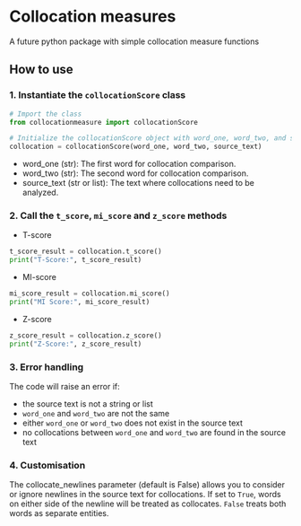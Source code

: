 # Collocation measures
A future python package with simple collocation measure functions

## How to use

### 1. Instantiate the `collocationScore` class

```python
# Import the class
from collocationmeasure import collocationScore

# Initialize the collocationScore object with word_one, word_two, and source text
collocation = collocationScore(word_one, word_two, source_text)
```

- word_one (str): The first word for collocation comparison.
- word_two (str): The second word for collocation comparison.
- source_text (str or list): The text where collocations need to be analyzed.


### 2. Call the `t_score`, `mi_score` and `z_score` methods

- T-score

```python
t_score_result = collocation.t_score()
print("T-Score:", t_score_result)
```

- MI-score

```python
mi_score_result = collocation.mi_score()
print("MI Score:", mi_score_result)
```

- Z-score 

```python
z_score_result = collocation.z_score()
print("Z-Score:", z_score_result)
```


### 3. Error handling

The code will raise an error if:
- the source text is not a string or list
- `word_one` and `word_two` are not the same
- either `word_one` or `word_two` does not exist in the source text
- no collocations between `word_one` and `word_two` are found in the source text


### 4. Customisation

The collocate_newlines parameter (default is False) allows you to consider or ignore newlines in the source text for collocations. If set to `True`, words on either side of the newline will be treated as collocates. `False` treats both words as separate entities. 